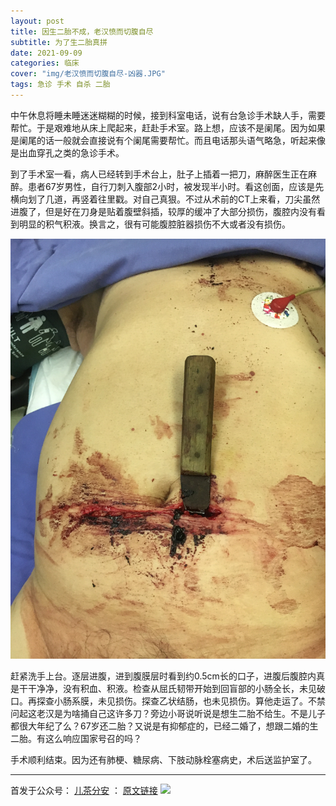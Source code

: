 ```yaml
---
layout: post
title: 因生二胎不成，老汉愤而切腹自尽
subtitle: 为了生二胎真拼
date: 2021-09-09
categories: 临床 
cover: "img/老汉愤而切腹自尽-凶器.JPG"
tags: 急诊 手术 自杀 二胎
---
```

中午休息将睡未睡迷迷糊糊的时候，接到科室电话，说有台急诊手术缺人手，需要帮忙。于是艰难地从床上爬起来，赶赴手术室。路上想，应该不是阑尾。因为如果是阑尾的话一般就会直接说有个阑尾需要帮忙。而且电话那头语气略急，听起来像是出血穿孔之类的急诊手术。

到了手术室一看，病人已经转到手术台上，肚子上插着一把刀，麻醉医生正在麻醉。患者67岁男性，自行刀刺入腹部2小时，被发现半小时。看这创面，应该是先横向划了几道，再竖着往里戳。对自己真狠。不过从术前的CT上来看，刀尖虽然进腹了，但是好在刀身是贴着腹壁斜插，较厚的缓冲了大部分损伤，腹腔内没有看到明显的积气积液。换言之，很有可能腹腔脏器损伤不大或者没有损伤。

![](https://github.com/catecholamin/catecholamin.github.io/blob/master/img/%E8%80%81%E6%B1%89%E6%84%A4%E8%80%8C%E5%88%87%E8%85%B9%E8%87%AA%E5%B0%BD.JPG)

赶紧洗手上台。逐层进腹，进到腹膜层时看到约0.5cm长的口子，进腹后腹腔内真是干干净净，没有积血、积液。检查从屈氏韧带开始到回盲部的小肠全长，未见破口。再探查小肠系膜，未见损伤。探查乙状结肠，也未见损伤。算他走运了。不禁问起这老汉是为啥捅自己这许多刀？旁边小哥说听说是想生二胎不给生。不是儿子都很大年纪了么？67岁还二胎？又说是有抑郁症的，已经二婚了，想跟二婚的生二胎。有这么响应国家号召的吗？

手术顺利结束。因为还有肺梗、糖尿病、下肢动脉栓塞病史，术后送监护室了。

----

首发于公众号： [儿茶分安](https://mp.weixin.qq.com/mp/profile_ext?action=home&__biz=MzA4MDQxMTk2Mg==&scene=124#wechat_redirect)  ：   [原文链接](https://mp.weixin.qq.com/s/BkBxdOKI4FKC-FP3VlSWzg)
![](https://gitee.com/catecholamin/blogimg/raw/master/img/微信公众号.jpg)
